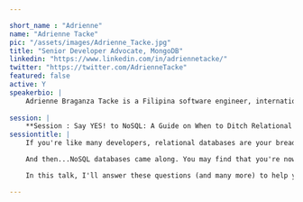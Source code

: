 ```yaml
---

short_name : "Adrienne"
name: "Adrienne Tacke"
pic: "/assets/images/Adrienne_Tacke.jpg"
title: "Senior Developer Advocate, MongoDB"
linkedin: "https://www.linkedin.com/in/adriennetacke/"
twitter: "https://twitter.com/AdrienneTacke"
featured: false
active: Y
speakerbio: |
    Adrienne Braganza Tacke is a Filipina software engineer, international speaker, and published author of the book Coding for Kids: Python. She is also a LinkedIn Learning instructor who specializes in Azure and Cloud Development courses. Currently, she is a Senior Developer Advocate for MongoDB where she happily educates and empowers developers to become great ones (perhaps using MongoDB in the process 😉). She takes great delight in solving complex problems, creating awesome things, and using the right tools for the problem at hand. Most of all, she relishes the opportunity to connect with developers from around the world.
    
session: |
    **Session : Say YES! to NoSQL: A Guide on When to Ditch Relational Databases**
sessiontitle: |
    If you're like many developers, relational databases are your bread and butter. They work (mostly) and are a logical solution to your application's data management needs. They've been the standard and that's what's always worked.

    And then...NoSQL databases came along. You may find that you're now in a spiral of questions: What is this? Is this better than a relational database? What do we need another database technology for? Does this mean there's no structured query language? Do I migrate my existing database to this model?

    In this talk, I'll answer these questions (and many more) to help you understand the what, how, and why of NoSQL databases as it relates to the modern applications we strive to build today. You'll leave with a definitive guide on NoSQL databases and be confident in deciding whether or not it is the right database solution for you!    

---
```

